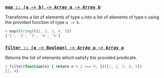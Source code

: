### <a name="map" href="https://github.com/plaid/transcribe/blob/v1.1.0/examples/fp.js#L3">`map :: (a -⁠> b) -⁠> Array a -⁠> Array b`</a>

Transforms a list of elements of type `a` into a list of elements
of type `b` using the provided function of type `a -> b`.

```javascript
> map(String)([1, 2, 3, 4, 5])
['1', '2', '3', '4', '5']
```

### <a name="filter" href="https://github.com/plaid/transcribe/blob/v1.1.0/examples/fp.js#L23">`filter :: (a -⁠> Boolean) -⁠> Array a -⁠> Array a`</a>

Returns the list of elements which satisfy the provided predicate.

```javascript
> filter(function(n) { return n % 2 === 0; })([1, 2, 3, 4, 5])
[2, 4]
```
